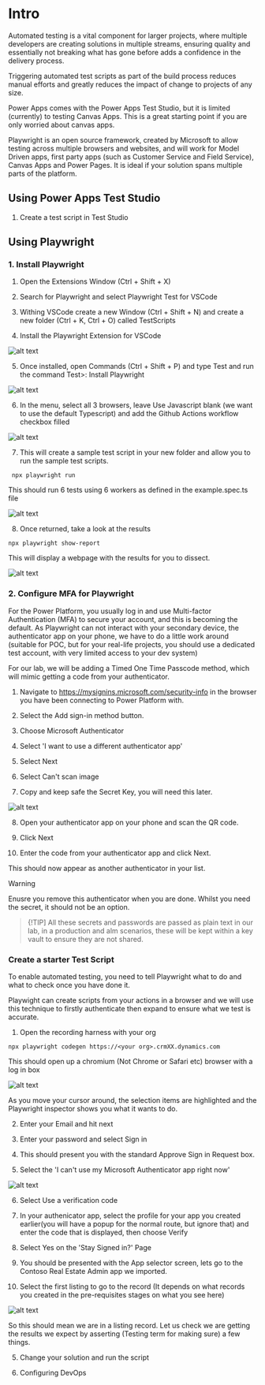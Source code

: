 # Intro

Automated testing is a vital component for larger projects, where multiple developers are creating solutions in multiple streams, ensuring quality and essentially not breaking what has gone before adds a confidence in the delivery process.

Triggering automated test scripts as part of the build process reduces manual efforts and greatly reduces the impact of change to projects of any size.

Power Apps comes with the Power Apps Test Studio, but it is limited (currently) to testing Canvas Apps. This is a great starting point if you are only worried about canvas apps.

Playwright is an open source framework, created by Microsoft to allow testing across multiple browsers and websites, and will work for Model Driven apps, first party apps (such as Customer Service and Field Service), Canvas Apps and Power Pages. It is ideal if your solution spans multiple parts of the platform.

## Using Power Apps Test Studio

1. Create a test script in Test Studio

## Using Playwright

### 1. Install Playwright

1. Open the Extensions Window (Ctrl + Shift + X)

2. Search for Playwright and select Playwright Test for VSCode

3. Withing VSCode create a new Window (Ctrl + Shift + N) and create a new folder (Ctrl + K, Ctrl + O) called TestScripts

4. Install the Playwright Extension for VSCode

 ![alt text](image.png)

5. Once installed, open Commands (Ctrl + Shift + P) and type Test and run the command Test>: Install Playwright

 ![alt text](image-1.png)

6. In the menu, select all 3 browsers, leave Use Javascript blank (we want to use the default Typescript) and add the Github Actions workflow checkbox filled

![alt text](image-2.png)

7. This will create a sample test script in your new folder and allow you to run the sample test scripts.

````npm
 npx playwright run
 ````

 This should run 6 tests using 6 workers as defined in the example.spec.ts file

 ![alt text](image-3.png)

 8. Once returned, take a look at the results

 ```npx
 npx playwright show-report
 ```

 This will display a webpage with the results for you to dissect.

 ![alt text](image-4.png)

### 2. Configure MFA for Playwright

For the Power Platform, you usually log in and use Multi-factor Authentication (MFA) to secure your account, and this is becoming the default. As Playwright can not interact with your secondary device, the authenticator app on your phone, we have to do a little work around (suitable for POC, but for your real-life projects, you should use a dedicated test account, with very limited access to your dev system)

For our lab, we will be adding a Timed One Time Passcode method, which will mimic getting a code from your authenticator.

1. Navigate to <https://mysignins.microsoft.com/security-info> in the browser you have been connecting to Power Platform with.

2. Select the Add sign-in method button.

3. Choose Microsoft Authenticator

4. Select 'I want to use a different authenticator app'

5. Select Next

6. Select Can't scan image

7. Copy and keep safe the Secret Key, you will need this later.

![alt text](image-5.png)

8. Open your authenticator app on your phone and scan the QR code.

9. Click Next

10. Enter the code from your authenticator app and click Next.

This should now appear as another authenticator in your list.

> [!WARNING]
> Enusre you remove this authenticator when you are done. Whilst you need the secret, it should not be an option.

> {!TIP] All these secrets and passwords are passed as plain text in our lab, in a production and alm scenarios, these will be kept within a key vault to ensure they are not shared.

### Create a starter Test Script

To enable automated testing, you need to tell Playwright what to do and what to check once you have done it. 

Playwight can create scripts from your actions in a browser and we will use this technique to firstly authenticate then expand to ensure what we test is accurate.

1. Open the recording harness with your org 

```npm
npx playwright codegen https://<your org>.crmXX.dynamics.com
```
This should open up a chromium (Not Chrome or Safari etc) browser with a log in box

![alt text](image-6.png)

As you move your cursor around, the selection items are highlighted and the Playwright inspector shows you what it wants to do.

2. Enter your Email and hit next

3. Enter your password and select Sign in

4. This should present you with the standard Approve Sign in Request box.

5. Select the 'I can't use my Microsoft Authenticator app right now'

![alt text](image-7.png)

6. Select Use a verification code

7. In your authenicator app, select the profile for your app you created earlier(you will have a popup for the normal route, but ignore that) and enter the code that is displayed, then choose Verify

8. Select Yes on the 'Stay Signed in?' Page

9. You should be presented with the App selector screen, lets go to the Contoso Real Estate Admin app we imported. 

10. Select the first listing to go to the record (It depends on what records you created in the pre-requisites stages on what you see here)

![alt text](image-8.png)

So this should mean we are in a listing record. Let us check we are getting the results we expect by asserting (Testing term for making sure) a few things.



   5. Change your solution and run the script

   3. Configuring DevOps

